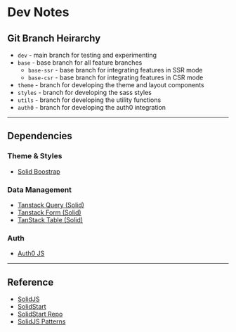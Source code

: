 # Dev Notes

## Git Branch Heirarchy

- `dev` - main branch for testing and experimenting
- `base` - base branch for all feature branches
  - `base-ssr` - base branch for integrating features in SSR mode
  - `base-csr` - base branch for integrating features in CSR mode
- `theme` - branch for developing the theme and layout components
- `styles` - branch for developing the sass styles
- `utils` - branch for developing the utility functions
- `auth0` - branch for developing the auth0 integration

----

## Dependencies

### Theme & Styles

- [Solid Boostrap](https://solid-libs.github.io/solid-bootstrap/)

### Data Management

- [Tanstack Query (Solid)](https://tanstack.com/query/latest/docs/framework/solid/overview)
- [Tanstack Form (Solid)](https://tanstack.com/form/latest/docs/guides/basic-concepts)
- [TanStack Table (Solid)](https://tanstack.com/table/v8/docs/introduction)

### Auth

- [Auth0 JS](https://auth0.com/docs/libraries/auth0js)

----

## Reference

- [SolidJS](https://docs.solidjs.com/)
- [SolidStart](https://start.solidjs.com/)
- [SolidStart Repo](https://github.com/solidjs/solid-start/)
- [SolidJS Patterns](https://raqueebuddinaziz.com/blog/3-patterns-to-write-better-and-more-readable-solidjs-components)
